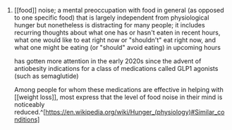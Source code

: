 1. [[food]] noise; a mental preoccupation with food in general (as opposed to one specific food) that is largely independent from physiological hunger but nonetheless is distracting for many people; it includes recurring thoughts about what one has or hasn't eaten in recent hours, what one would like to eat right now or "shouldn't" eat right now, and what one might be eating (or "should" avoid eating) in upcoming hours
   
   has gotten more attention in the early 2020s since the advent of antiobesity indications for a class of medications called GLP1 agonists (such as semaglutide)
   
   Among people for whom these medications are effective in helping with [[weight loss]], most express that the level of food noise in their mind is noticeably reduced.^[https://en.wikipedia.org/wiki/Hunger_(physiology)#Similar_conditions]